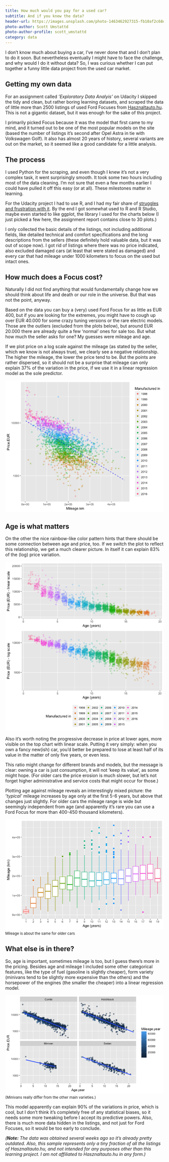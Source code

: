 ```yaml
---
title: How much would you pay for a used car?
subtitle: And if you knew the data?
header-url: https://images.unsplash.com/photo-1463462927315-fb10af2c68d8?ixlib=rb-0.3.5&q=80&fm=jpg&crop=entropy&cs=tinysrgb&w=1900&fit=crop&s=2627a7792d4742febec86e1d159af52e
photo-author: Scott Umstattd
photo-author-profile: scott_umstattd
category: data
---
```


I don’t know much about buying a car, I’ve never done that and I don’t plan to do it soon. But nevertheless eventually I might have to face the challenge, and why would I do it without data? So, I was curious whether I can put together a funny little data project from the used car market.

## Getting my own data 

For an assignment called _’Exploratory Data Analyis’_ on Udacity I skipped the tidy and clean, but rather boring learning datasets, and scraped the data of little more than 2500 listings of used Ford Focuses from [Hasznaltauto.hu](https://www.hasznaltauto.hu). This is not a gigantic dataset, but it was enough for the sake of this project. 

I primarily picked Focus because it was the model that first came to my mind, and it turned out to be one of the most popular models on the site (based the number of listings it’s second after Opel Astra in tie with Volkswagen Golf). It also has almost 20 years of history, several variants are out on the market, so it seemed like a good candidate for a little analysis. 

## The process

I used Python for the scraping, and even though I knew it’s not a very complex task, it went surprisingly smooth. It took some two hours including most of the data cleaning. I’m not sure that even a few months earlier I could have pulled it off this easy (or at all). These milestones matter in learning.

For the Udacity project I had to use R, and I had my fair share of [struggles and frustration with it](http://dotkomblog.com/coding/2017/08/01/first-time-with-r/). By the end I got somewhat used to R and R Studio, maybe even started to like ggplot, the library I used for the charts below (I just picked a few here, the assignment report contains close to 30 plots.)

I only collected the basic details of the listings, not including additional fields, like detailed technical and comfort specifications and the long descriptions from the sellers (these definitely hold valuable data, but it was out of scope now). I got rid of listings where there was no price indicated, also excluded damaged cars (at least that were stated as damaged) and every car that had mileage under 1000 kilometers to focus on the used but intact ones.

## How much does a Focus cost?

Naturally I did not find anything that would fundamentally change how we should think about life and death or our role in the universe. But that was not the point, anyway.

Based on the data you can buy a (very) used Ford Focus for as little as EUR 400, but if you are looking for the extremes, you might have to cough up over EUR 40.000 for some crazy tuning versions or the rare electric models. Those are the outliers (excluded from the plots below), but around EUR 20.000 there are already quite a few ‘normal’ ones for sale too. But what how much the seller asks for one? My guesses were mileage and age.

If we plot price on a log scale against the mileage (as stated by the seller, which we know is not always true), we clearly see a negative relationship. The higher the mileage, the lower the price tend to be. But the points are rather dispersed, so it should not be a surprise that mileage can only explain 37% of the variation in the price, if we use it in a linear regression model as the sole predictor. 

![](/img/posts/mileage_price.png)


## Age is what matters

On the other the nice rainbow-like color pattern hints that there should be some connection between age and price, too. If we switch the plot to reflect this relationship, we get a much clearer picture. In itself it can explain 83% of the (log) price variation.

![](/img/posts/age_price.png)


Also it’s worth noting the progressive decrease in price at lower ages, more visible on the top chart with linear scale. Putting it very simply: when you own a fancy new(ish) car, you’d better be prepared to lose at least half of its value in the matter of only five years, or even less. 

This ratio might change for different brands and models, but the message is clear: owning a car is just consumption, it will not ‘keep its value’, as some might hope. (For older cars the price erosion is much slower, but let’s not forget higher administrative and service costs that might occur for those.)

Plotting age against mileage reveals an interestingly mixed picture: the _’typical’_ mileage increases by age only at the first 5-6 years, but above that changes just slightly. For older cars the mileage range is wide but seemingly independent from age (and apparently it’s rare you can use a Ford Focus for more than 400-450 thousand kilometers).

![](/img/posts/age_mileage2.png)
<small>Mileage is about the same for older cars</small>

## What else is in there?

So, age is important, sometimes mileage is too, but I guess there’s more in the pricing. Besides age and mileage I included some other categorical features, like the type of fuel (gasoline is slightly cheaper), form variety (minivans tend to be slightly more expensive than the others) and the horsepower of the engines (the smaller the cheaper) into a linear regression model. 

![](/img/posts/price_forms.png)
<small>(Minivans really differ from the other main varieties.)</small>

This model apparently can explain 90% of the variations in price, which is cool, but I don’t think it’s completely free of any statistical biases, so it needs some more tweaking before I accept its predictive powers. Also, there is much more data hidden in the listings, and not just for Ford Focuses, so it would be too early to conclude.

_(**Note:** The data was obtained several weeks ago so it’s already pretty outdated. Also, this sample represents only a tiny fraction of all the listings of Hasznaltauto.hu, and not intended for any purposes other than this learning project. I am not affiliated to Hasznaltauto.hu in any form.)_

